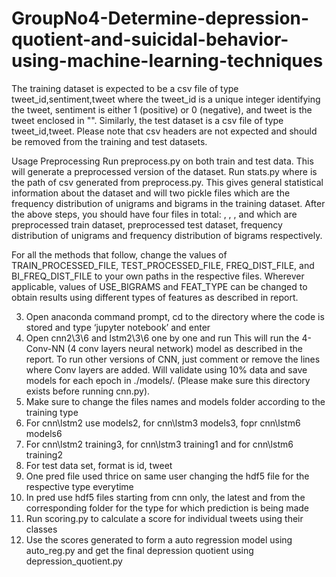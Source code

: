 # GroupNo4-Determine-depression-quotient-and-suicidal-behavior-using-machine-learning-techniques

The training dataset is expected to be a csv file of type tweet_id,sentiment,tweet where the tweet_id is a unique integer identifying the tweet, sentiment is either 1 (positive) or 0 (negative), and tweet is the tweet enclosed in "". Similarly, the test dataset is a csv file of type tweet_id,tweet. Please note that csv headers are not expected and should be removed from the training and test datasets.

Usage
Preprocessing
Run preprocess.py <raw-csv-path> on both train and test data. This will generate a preprocessed version of the dataset.
Run stats.py <preprocessed-csv-path> where <preprocessed-csv-path> is the path of csv generated from preprocess.py. This gives general statistical information about the dataset and will two pickle files which are the frequency distribution of unigrams and bigrams in the training dataset.
After the above steps, you should have four files in total: <preprocessed-train-csv>, <preprocessed-test-csv>, <freqdist>, and <freqdist-bi> which are preprocessed train dataset, preprocessed test dataset, frequency distribution of unigrams and frequency distribution of bigrams respectively.

For all the methods that follow, change the values of TRAIN_PROCESSED_FILE, TEST_PROCESSED_FILE, FREQ_DIST_FILE, and BI_FREQ_DIST_FILE to your own paths in the respective files. Wherever applicable, values of USE_BIGRAMS and FEAT_TYPE can be changed to obtain results using different types of features as described in report.

3.	Open anaconda command prompt, cd to the directory where the code is stored and type ‘jupyter notebook’ and enter
4.	Open cnn2\3\6 and lstm2\3\6 one by one and run
 This will run the 4-Conv-NN (4 conv layers neural network) model as described in the report. To run other versions of CNN, just comment or remove the lines where Conv layers are added. Will validate using 10% data and save models for each epoch in ./models/. (Please make sure this directory exists before running cnn.py).
5.	Make sure to change the files names and models folder according to the training type
6.	For cnn\lstm2 use models2, for cnn\lstm3 models3, fopr cnn\lstm6 models6
7.	For cnn\lstm2 training3, for cnn\lstm3 training1 and for cnn\lstm6 training2
8.	For test data set, format is id, tweet
9.	One pred file used thrice on same user changing the hdf5 file for the respective type everytime
10.	In pred use hdf5 files starting from cnn only, the latest and from the corresponding folder for the type for which prediction is being made
11.  Run scoring.py to calculate a score for individual tweets using their classes
12. Use the scores generated to form a auto regression model using auto_reg.py and get the final depression quotient using depression_quotient.py

